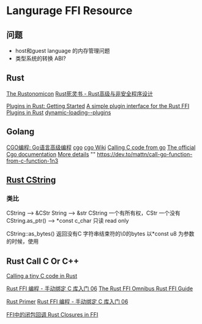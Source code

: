 # Langurage FFI Resource

## 问题
* host和guest language 的内存管理问题
* 类型系统的转换 ABI?

## Rust

[The Rustonomicon](https://doc.rust-lang.org/nomicon/ffi.html)
[Rust死灵书 - Rust高级与非安全程序设计](https://www.bookstack.cn/read/rustonomicon_zh-CN/src-11.FFI.md#C%E4%BB%A3%E7%A0%81%E5%88%B0Rust%E5%87%BD%E6%95%B0%E7%9A%84%E5%9B%9E%E8%B0%83)


[Plugins in Rust: Getting Started](https://nullderef.com/blog/plugin-start/)
[A simple plugin interface for the Rust FFI](http://kmdouglass.github.io/posts/a-simple-plugin-interface-for-the-rust-ffi/)
[Plugins in Rust](https://adventures.michaelfbryan.com/posts/plugins-in-rust/)
[dynamic-loading--plugins](https://michael-f-bryan.github.io/rust-ffi-guide/dynamic_loading.html)

## Golang
[CGO编程: Go语言高级编程](https://chai2010.cn/advanced-go-programming-book/ch2-cgo/ch2-03-cgo-types.html)
[cgo](https://pkg.go.dev/cmd/cgo#hdr-Go_references_to_C)
[cgo Wiki](https://github.com/golang/go/wiki/cgo#function-variables)
[Calling C code from go](https://karthikkaranth.me/blog/calling-c-code-from-go/)
[The official Cgo documentation](https://pkg.go.dev/cmd/cgo)
[More details](https://eli.thegreenplace.net/2019/passing-callbacks-and-pointers-to-cgo/)
"" https://dev.to/mattn/call-go-function-from-c-function-1n3



## [Rust CString ](https://doc.rust-lang.org/std/ffi/struct.CString.html)

### 类比
CString --> &CStr
String --> &str
CString 一个有所有权，CStr 一个没有
CString.as_ptr() --> *const c_char 只读 read only

CString::as_bytes() 返回没有C 字符串结束符的\0的bytes
以*const u8 为参数的时候，使用


## Rust Call C Or C++
[Calling a tiny C code in Rust](https://liufuyang.github.io/2020/02/02/call-c-in-rust.html)

[Rust FFI 编程 - 手动绑定 C 库入门 06](https://cloud.tencent.com/developer/article/1656791)
[The Rust FFI Omnibus ](http://jakegoulding.com/rust-ffi-omnibus/)
[Rust FFI Guide](https://michael-f-bryan.github.io/rust-ffi-guide/)

[Rust Primer](https://rustcc.gitbooks.io/rustprimer/content/closure/implementation.html)
[Rust FFI 编程 - 手动绑定 C 库入门 06](https://cloud.tencent.com/developer/article/1656791)



[FFI中的闭包回调 Rust Closures in FFI](https://adventures.michaelfbryan.com/posts/rust-closures-in-ffi/)
